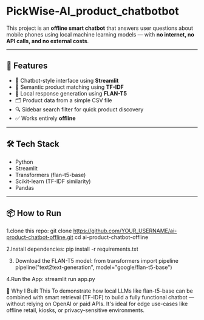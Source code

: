 # PickWise-AI_product_chatbotbot
This project is an **offline smart chatbot** that answers user questions about mobile phones using local machine learning models — with **no internet, no API calls, and no external costs**.

---

## 🔧 Features

- 💬 Chatbot-style interface using **Streamlit**
- 🧠 Semantic product matching using **TF-IDF**
- 🤖 Local response generation using **FLAN-T5**
- 🗂️ Product data from a simple CSV file
- 🔍 Sidebar search filter for quick product discovery
- ✅ Works entirely **offline**

---


## 🛠️ Tech Stack

- Python
- Streamlit
- Transformers (flan-t5-base)
- Scikit-learn (TF-IDF similarity)
- Pandas

---

## 📦 How to Run

1.clone this repo:
git clone https://github.com/YOUR_USERNAME/ai-product-chatbot-offline.git
cd ai-product-chatbot-offline


2.Install dependencies:
pip install -r requirements.txt

3. Download the FLAN-T5 model:
   from transformers import pipeline
pipeline("text2text-generation", model="google/flan-t5-base")

4.Run the App:
streamlit run app.py

📌 Why I Built This
To demonstrate how local LLMs like flan-t5-base can be combined with smart retrieval (TF-IDF) to build a fully functional chatbot — without relying on OpenAI or paid APIs. It's ideal for edge use-cases like offline retail, kiosks, or privacy-sensitive environments.



